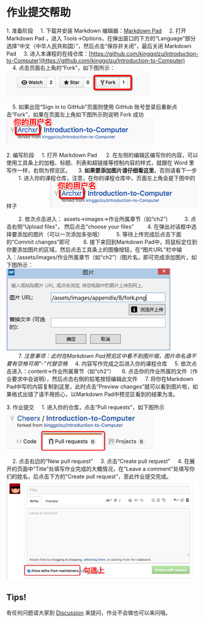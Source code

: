 # 作业提交帮助 #

1. 准备阶段
    1. 下载并安装 Markdown 编辑器：[Markdown Pad](http://www.markdownpad.com/download.html "Markdown Pad")
    2. 打开 Markdown Pad ，进入 Tools->Options，在弹出窗口的下方的“Language”部分选择“中文（中华人民共和国）”，然后点击“保存并关闭”，最后关闭 Markdown Pad
    3. 进入本课程的在线仓库：[https://github.com/kinggolzu/Introduction-to-Computer](https://github.com/kinggolzu/Introduction-to-Computer)
    4. 点击页面右上角的“Fork”，如下图所示：
    
        ![](/assets/images/appendix/B/fork.png)

    5. 如果出现“Sign in to GitHub”页面则使用 GitHub 账号登录后重新点击“Fork”，如果在页面左上角如下图所示则说明 Fork 成功
    
        ![](/assets/images/appendix/B/fork-success.png)

2. 编写阶段
    1. 打开 Markdown Pad 
    2. 在左侧的编辑区编写你的内容，可以使用工具条上的加粗、标题、列表和超链接等控制内容的样式，就跟在 Word 里写作一样，右侧为预览区。
    3. **如果要添加图片请仔细看这里**，否则请看下一步
        1. 进入你的课程仓库，注意，在你的课程仓库中，页面左上角会是下图中的样子
        
            ![](/assets/images/appendix/B/fork-success.png)

        2. 依次点击进入： assets->images->作业所属章节（如“ch2”）
        3. 点击右侧“Upload files”， 然后点击“choose your files”
        4. 在弹出对话框中选择要添加的图片（可以一次添加多张哦）
        5. 等待上传完成后点击下面的“Commit changes”即可
        6. 接下来回到Markdown Pad中，将鼠标定位到你要添加图片的区域，然后点击工具条上的图像按钮，在“图片URL”栏中输入：/assets/images/作业所属章节（如“ch2”）/图片名，即可完成添加图片，如下图所示：
            
            ![](/assets/images/appendix/B/image-url.png)
            
        7. *注意事项：此时在Markdown Pad预览区中看不到图片哦，图片命名请不要有空格可用“-”代替空格*
    4. 内容写作完成之后进入你的课程仓库
    5. 依次点击进入：content->作业所属章节（如“ch2”）
    6. 点击你的作业所属的文件（作业要求中会说明），然后点击右侧的铅笔按钮编辑此文件
    7. 将你在Markdown Pad中写的内容复制到这里，此时点击“Preview changes”就可以看到图片啦，如果格式出错了请不用担心，以Markdown Pad中预览区看到的结果为准。

3. 作业提交
    1. 进入你的仓库，点击“Pull requests”，如下图所示
        
        ![](/assets/images/appendix/B/pr.png)    

    2. 点击右边的“New pull request”
    3. 点击“Create pull request”
    4. 在展开的页面中“Title”处填写作业完成的大概情况，在“Leave a comment”处填写你们的姓名，后点击下方的“Create pull request”，至此作业提交完成。
    
        ![](/assets/images/appendix/B/create-pr.png)


## Tips! ##

有任何问题请大家到 [Discussion](https://www.gitbook.com/book/kinggolzu/introduction-to-computer/discussions) 来提问，作业不会做也可以来问哦。
